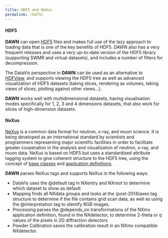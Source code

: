 ```yaml
---
title: HDF5 and NeXus
permalink: /hdf5/
---
```


#### HDF5

**DAWN** can open [HDF5](https://www.hdfgroup.org/solutions/hdf5/) files and makes full use of the lazy approach to loading data that is one of the key benefits of HDF5. *DAWN* also has a very frequent releases and uses a very up-to-date version of the HDF5 library (supporting SWMR and virtual datasets), and includes a number of filters for decompression.

The DataVis perspective in **DAWN** can be used as an alternative to [HDFView](https://support.hdfgroup.org/products/java/hdfview/), and supports viewing the HDF5 tree as well as advanced visualization of HDF5 datasets (taking slices, rendering as volumes, taking views of slices, plotting against other views...).

**DAWN** works well with multidimensional datasets, having visualisation modes specifically for 1, 2, 3 and 4 dimensions datasets, that also work for slices of high-dimension datasets.

#### NeXus

[NeXus](https://www.nexusformat.org/) is a common data format for neutron, x-ray, and muon science. It is being developed as an international standard by scientists and programmers representing major scientific facilities in order to facilitate greater cooperation in the analysis and visualization of neutron, x-ray, and muon data. NeXus is based on HDF5 but uses a standardized attribute tagging system to give coherent structure to the HDF5 tree, using the concept of [base classes](http://download.nexusformat.org/doc/html/classes/base_classes/index.html) and [application definitions](http://download.nexusformat.org/doc/html/classes/applications/index.html).

**DAWN** parses NeXus tags and supports NeXus in the following ways:

- DataVis uses the @default tag in NXentry and NXroot to determine which dataset to show as default
- Mapping finds all NXdata groups and looks at the (post-2014)axes tag structure to determine if the file contains grid scan data, as well as using the @interpretation tag to identify RGB images.
- Processing parses the @depends_on transformations of the NXmx application definition, found in the NXdetector, to determine 2-theta or q values of the pixels in 2D diffraction detectors
- Powder Calibration saves the calibration result in an NXmx compatible NXdetector. 

